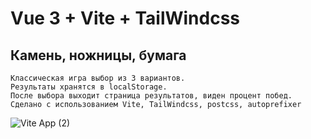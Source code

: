 # Vue 3 + Vite + TailWindcss

## Камень, ножницы, бумага
```
Классическая игра выбор из 3 вариантов.
Результаты хранятся в localStorage.
После выбора выходит страница результатов, виден процент побед.
Сделано с использованием Vite, TailWindcss, postcss, autoprefixer
```

![Vite App (2)](https://user-images.githubusercontent.com/44471576/178654940-bb479b4a-c124-4d87-8310-023da8c3d3b4.png)
